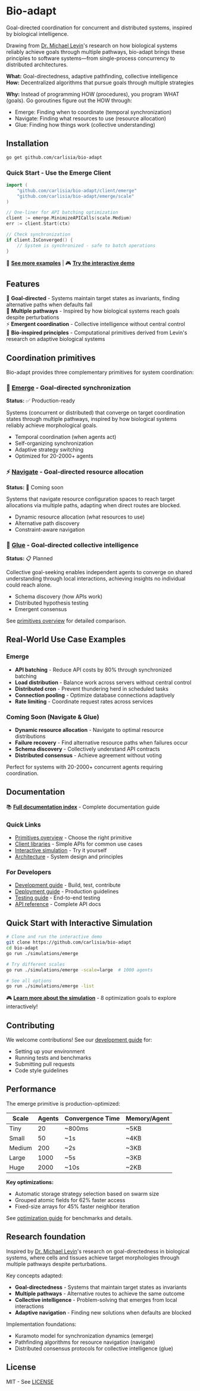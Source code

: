 # Bio-adapt

Goal-directed coordination for concurrent and distributed systems, inspired by biological intelligence.

Drawing from [Dr. Michael Levin](https://grokkingtech.io/people/michael-levin)'s research on how biological systems reliably achieve goals through multiple pathways, bio-adapt brings these principles to software systems—from single-process concurrency to distributed architectures.

**What:** Goal-directedness, adaptive pathfinding, collective intelligence  
**How:** Decentralized algorithms that pursue goals through multiple strategies

**Why:** Instead of programming HOW (procedures), you program WHAT (goals). Go goroutines figure out the HOW through:

- Emerge: Finding when to coordinate (temporal synchronization)
- Navigate: Finding what resources to use (resource allocation)
- Glue: Finding how things work (collective understanding)

## Installation

```bash
go get github.com/carlisia/bio-adapt
```

### Quick Start - Use the Emerge Client

```go
import (
    "github.com/carlisia/bio-adapt/client/emerge"
    "github.com/carlisia/bio-adapt/emerge/scale"
)

// One-liner for API batching optimization
client := emerge.MinimizeAPICalls(scale.Medium)
err := client.Start(ctx)

// Check synchronization
if client.IsConverged() {
    // System is synchronized - safe to batch operations
}
```

📖 **[See more examples](docs/client/emerge.md)** | 🎮 **[Try the interactive demo](#quick-start-with-interactive-simulation)**

## Features

🎯 **Goal-directed** - Systems maintain target states as invariants, finding alternative paths when defaults fail  
🔄 **Multiple pathways** - Inspired by how biological systems reach goals despite perturbations  
⚡ **Emergent coordination** - Collective intelligence without central control  
🧬 **Bio-inspired principles** - Computational primitives derived from Levin's research on adaptive biological systems

## Coordination primitives

Bio-adapt provides three complementary primitives for system coordination:

### 🧲 [Emerge](docs/emerge/primitive.md) - Goal-directed synchronization

**Status:** ✅ Production-ready

Systems (concurrent or distributed) that converge on target coordination states through multiple pathways, inspired by how biological systems reliably achieve morphological goals.

- Temporal coordination (when agents act)
- Self-organizing synchronization
- Adaptive strategy switching
- Optimized for 20-2000+ agents

### ⚡ [Navigate](docs/navigate/primitive.md) - Goal-directed resource allocation

**Status:** 🚧 Coming soon

Systems that navigate resource configuration spaces to reach target allocations via multiple paths, adapting when direct routes are blocked.

- Dynamic resource allocation (what resources to use)
- Alternative path discovery
- Constraint-aware navigation

### 🔗 [Glue](docs/glue/primitive.md) - Goal-directed collective intelligence

**Status:** 📋 Planned

Collective goal-seeking enables independent agents to converge on shared understanding through local interactions, achieving insights no individual could reach alone.

- Schema discovery (how APIs work)
- Distributed hypothesis testing
- Emergent consensus

See [primitives overview](docs/primitives.md) for detailed comparison.

## Real-World Use Case Examples

### Emerge

- **API batching** - Reduce API costs by 80% through synchronized batching
- **Load distribution** - Balance work across servers without central control
- **Distributed cron** - Prevent thundering herd in scheduled tasks
- **Connection pooling** - Optimize database connections adaptively
- **Rate limiting** - Coordinate request rates across services

### Coming Soon (Navigate & Glue)

- **Dynamic resource allocation** - Navigate to optimal resource distributions
- **Failure recovery** - Find alternative resource paths when failures occur
- **Schema discovery** - Collectively understand API contracts
- **Distributed consensus** - Achieve agreement without voting

Perfect for systems with 20-2000+ concurrent agents requiring coordination.

## Documentation

📚 **[Full documentation index](docs/README.md)** - Complete documentation guide

### Quick Links

- [Primitives overview](docs/primitives.md) - Choose the right primitive
- [Client libraries](docs/client/overview.md) - Simple APIs for common use cases
- [Interactive simulation](docs/simulations/overview.md) - Try it yourself
- [Architecture](docs/architecture.md) - System design and principles

### For Developers

- [Development guide](docs/development.md) - Build, test, contribute
- [Deployment guide](docs/deployment.md) - Production guidelines
- [Testing guide](docs/testing/e2e.md) - End-to-end testing
- [API reference](https://pkg.go.dev/github.com/carlisia/bio-adapt) - Complete API docs

## Quick Start with Interactive Simulation

```bash
# Clone and run the interactive demo
git clone https://github.com/carlisia/bio-adapt
cd bio-adapt
go run ./simulations/emerge

# Try different scales
go run ./simulations/emerge -scale=large  # 1000 agents

# See all options
go run ./simulations/emerge -list
```

🎮 **[Learn more about the simulation](docs/simulations/emerge.md)** - 8 optimization goals to explore interactively!

## Contributing

We welcome contributions! See our [development guide](docs/development.md) for:

- Setting up your environment
- Running tests and benchmarks
- Submitting pull requests
- Code style guidelines

## Performance

The emerge primitive is production-optimized:

| Scale  | Agents | Convergence Time | Memory/Agent |
| ------ | ------ | ---------------- | ------------ |
| Tiny   | 20     | ~800ms           | ~5KB         |
| Small  | 50     | ~1s              | ~4KB         |
| Medium | 200    | ~2s              | ~3KB         |
| Large  | 1000   | ~5s              | ~3KB         |
| Huge   | 2000   | ~10s             | ~2KB         |

**Key optimizations:**

- Automatic storage strategy selection based on swarm size
- Grouped atomic fields for 62% faster access
- Fixed-size arrays for 45% faster neighbor iteration

See [optimization guide](docs/emerge/optimization.md) for benchmarks and details.

## Research foundation

Inspired by [Dr. Michael Levin](https://grokkingtech.io/people/michael-levin)'s research on goal-directedness in biological systems, where cells and tissues achieve target morphologies through multiple pathways despite perturbations.

Key concepts adapted:

- **Goal-directedness** - Systems that maintain target states as invariants
- **Multiple pathways** - Alternative routes to achieve the same outcome
- **Collective intelligence** - Problem-solving that emerges from local interactions
- **Adaptive navigation** - Finding new solutions when defaults are blocked

Implementation foundations:

- Kuramoto model for synchronization dynamics (emerge)
- Pathfinding algorithms for resource navigation (navigate)
- Distributed consensus protocols for collective intelligence (glue)

## License

MIT - See [LICENSE](LICENSE)
